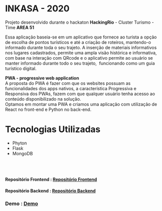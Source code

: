 # INKASA - 2020

Projeto desenvolvido durante o hackaton <b>HackingRio</b> - Cluster Turismo - Time <b>AREA 51</b>

Essa aplicação baseia-se em um aplicativo que fornece ao turista a opção de escolha de pontos turísticos e até a criação de roteiros, mantendo-o informado durante toda o seu trajeto. A inserção de materiais informativos nos lugares cadastrados, permite uma ampla visão histórica e informativa, com base na interação com QRcode e o aplicativo permite ao usuário se manter informado durante todo o seu trajeto,  funcionando como um guia turístico digital.
<br/>

<strong>PWA - progressive web application </strong>
<br/>
A proposta do PWA é fazer com que os websites possuam as funcionalidades dos apps nativos, a característica Progressiva e Responsiva dos PWAs, fazem com que qualquer usuário tenha acesso ao conteúdo disponibilizado na solução.
<br/> 
Optamos em montar uma PWA e criamos uma aplicação com utilização de React no front-end e Python no back-end.
<br/>

# Tecnologias Utilizadas

- Phyton
- Flask
- MongoDB

<br/>
<br/>

#### Repositório Frontend : <a href="https://github.com/Montezi/frontend-area-51-2020">Repositório Frontend</a>

#### Repositório Backend : <a href="https://github.com/aberriel/inkasa_backend">Repositório Backend</a>

### Demo : <a href="https://kind-lamport-027b7c.netlify.app/">Demo</a>
